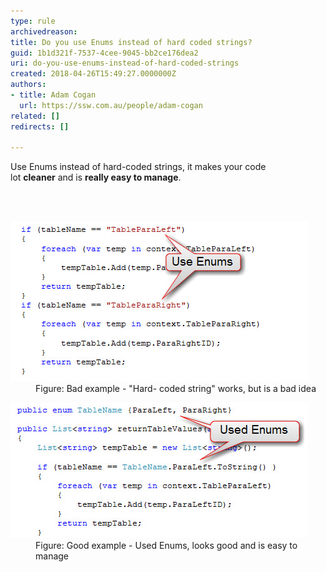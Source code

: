 ```yaml
---
type: rule
archivedreason: 
title: Do you use Enums instead of hard coded strings?
guid: 1b1d321f-7537-4cee-9045-bb2ce176dea2
uri: do-you-use-enums-instead-of-hard-coded-strings
created: 2018-04-26T15:49:27.0000000Z
authors:
- title: Adam Cogan
  url: https://ssw.com.au/people/adam-cogan
related: []
redirects: []

---
```



<p>Use Enums instead of hard-coded strings, it makes your code lot <strong>cleaner</strong> and is <strong>really easy to manage</strong>. <br></p>
<br><excerpt class='endintro'></excerpt><br>
<dl class="badImage"><dt> <img src="EnumBadExample.jpg" alt="EnumBadExample.jpg" /></dt><dd>Figure: Bad example - "Hard- coded string" works, but is a bad idea</dd></dl><dl class="goodImage"><dt><img src="EnumGoodExample.jpg" alt="EnumGoodExample.jpg" /></dt><dd>Figure: Good example - Used Enums, looks good and is easy to manage<br></dd></dl>


